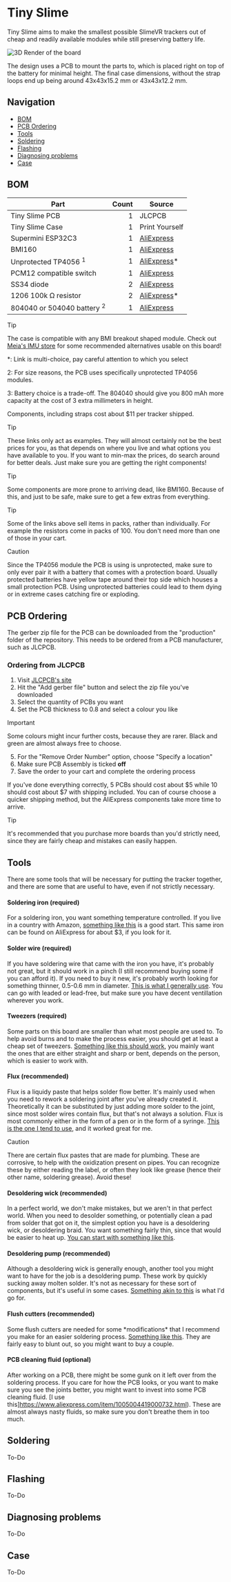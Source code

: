 # Tiny Slime

Tiny Slime aims to make the smallest possible SlimeVR trackers out of cheap and
readily available modules while still preserving battery life.

![3D Render of the board](./images/render.jpg)

The design uses a PCB to mount the parts to, which is placed right on top of
the battery for minimal height. The final case dimensions, without the strap
loops end up being around 43x43x15.2 mm or 43x43x12.2 mm.

## Navigation

- [BOM](#bom)
- [PCB Ordering](#pcb-ordering)
- [Tools](#tools)
- [Soldering](#soldering)
- [Flashing](#flashing)
- [Diagnosing problems](#diagnosing-problems)
- [Case](#case)

## BOM

| Part                                  | Count | Source                                                                |
| ------------------------------------- | ----: | --------------------------------------------------------------------- |
| Tiny Slime PCB                        |     1 | JLCPCB                                                                |
| Tiny Slime Case                       |     1 | Print Yourself                                                        |
| Supermini ESP32C3                     |     1 | [AliExpress](https://www.aliexpress.com/item/1005005877531694.html)   |
| BMI160                                |     1 | [AliExpress](https://www.aliexpress.com/item/4000052683444.html)      |
| Unprotected TP4056 <sup>1</sup>       |     1 | [AliExpress](https://www.aliexpress.com/item/1005005468881238.html)\* |
| PCM12 compatible switch               |     1 | [AliExpress](https://www.aliexpress.com/item/4000685483225.html)      |
| SS34 diode                            |     2 | [AliExpress](https://www.aliexpress.com/item/1005002813143363.html)   |
| 1206 100k Ω resistor                  |     2 | [AliExpress](https://www.aliexpress.com/item/1005006358156511.html)\* |
| 804040 or 504040 battery <sup>2</sup> |     1 | [AliExpress](https://www.aliexpress.com/item/1005002559604104.html)   |

> [!TIP]
> The case is compatible with any BMI breakout shaped module. Check out [Meia's
> IMU store](https://store.kouno.xyz) for some recommended alternatives usable on
> this board!

\*: Link is multi-choice, pay careful attention to which you select

2: For size reasons, the PCB uses specifically unprotected TP4056 modules.

3: Battery choice is a trade-off. The 804040 should give you 800 mAh more
capacity at the cost of 3 extra millimeters in height.

Components, including straps cost about $11 per tracker shipped.

> [!TIP]
> These links only act as examples. They will almost certainly not be the best
> prices for you, as that depends on where you live and what options you have
> available to you. If you want to min-max the prices, do search around for
> better deals. Just make sure you are getting the right components!

> [!TIP]
> Some components are more prone to arriving dead, like BMI160. Because of this,
> and just to be safe, make sure to get a few extras from everything.

> [!TIP]
> Some of the links above sell items in packs, rather than individually. For
> example the resistors come in packs of 100. You don't need more than one of
> those in your cart.

> [!CAUTION]
> Since the TP4056 module the PCB is using is unprotected, make sure to only
> ever pair it with a battery that comes with a protection board. Usually
> protected batteries have yellow tape around their top side which houses a
> small protection PCB. Using unprotected batteries could lead to them dying
> or in extreme cases catching fire or exploding.

## PCB Ordering

The gerber zip file for the PCB can be downloaded from the "production" folder
of the repository. This needs to be ordered from a PCB manufacturer, such as
JLCPCB.

### Ordering from JLCPCB

1. Visit [JLCPCB's site](https://jlcpcb.com)
2. Hit the "Add gerber file" button and select the zip file you've downloaded
3. Select the quantity of PCBs you want
4. Set the PCB thickness to 0.8 and select a colour you like

> [!IMPORTANT]
> Some colours might incur further costs, because they are rarer. Black and
> green are almost always free to choose.

5. For the "Remove Order Number" option, choose "Specify a location"
6. Make sure PCB Assembly is ticked **off**
7. Save the order to your cart and complete the ordering process

If you've done everything correctly, 5 PCBs should cost about $5 while 10 should
cost about $7 with shipping included. You can of course choose a quicker
shipping method, but the AliExpress components take more time to arrive.

> [!TIP]
> It's recommended that you purchase more boards than you'd strictly need, since
> they are fairly cheap and mistakes can easily happen.

## Tools

There are some tools that will be necessary for putting the tracker together,
and there are some that are useful to have, even if not strictly necessary.

#### Soldering iron (required)

For a soldering iron, you want something temperature controlled. If you live in
a country with Amazon, [something like this](https://www.amazon.com/LDK-Soldering-Adjustable-Temperature-Replacement/dp/B083L8BXRC/ref=sr_1_15)
is a good start. This same iron can be found on AliExpress for about $3, if you
look for it.

#### Solder wire (required)

If you have soldering wire that came with the iron you have, it's probably not
great, but it should work in a pinch (I still recommend buying some if you can
afford it). If you need to buy it new, it's probably worth looking for something
thinner, 0.5-0.6 mm in diameter. [This is what I generally use](https://www.aliexpress.com/item/1005005621799262.html).
You can go with leaded or lead-free, but make sure you have decent ventillation
wherever you work.

#### Tweezers (required)

Some parts on this board are smaller than what most people are used to. To help
avoid burns and to make the process easier, you should get at least a cheap set
of tweezers. [Something like this should work](https://www.aliexpress.com/item/1005005633143159.html),
you mainly want the ones that are either straight and sharp or bent, depends on
the person, which is easier to work with.

#### Flux (recommended)

Flux is a liquidy paste that helps solder flow better. It's mainly used when you
need to rework a soldering joint after you've already created it. Theoretically
it can be substituted by just adding more solder to the joint, since most solder
wires contain flux, but that's not always a solution. Flux is most commonly
either in the form of a pen or in the form of a syringe. [This is the one I tend
to use](https://www.aliexpress.com/item/1005005420936672.html), and it worked
great for me.

> [!CAUTION]
> There are certain flux pastes that are made for plumbing. These are corrosive,
> to help with the oxidization present on pipes. You can recognize these by
> either reading the label, or often they look like grease (hence their other
> name, soldering grease). Avoid these!

#### Desoldering wick (recommended)

In a perfect world, we don't make mistakes, but we aren't in that perfect world.
When you need to desolder something, or potentially clean a pad from solder that
got on it, the simplest option you have is a desoldering wick, or desoldering
braid. You want something fairly thin, since that would be easier to heat up.
[You can start with something like this](https://www.aliexpress.com/item/1005004960109258.html).

#### Desoldering pump (recommended)

Although a desoldering wick is generally enough, another tool you might want to
have for the job is a desoldering pump. These work by quickly sucking away
molten solder. It's not as necessary for these sort of components, but it's
useful in some cases. [Something akin to this](https://www.aliexpress.com/item/1005005623725652.html)
is what I'd go for.

#### Flush cutters (recommended)

Some flush cutters are needed for some \*modifications\* that I recommend you
make for an easier soldering process. [Something like this](https://www.aliexpress.com/item/1005005415704038.html).
They are fairly easy to blunt out, so you might want to buy a couple.

#### PCB cleaning fluid (optional)

After working on a PCB, there might be some gunk on it left over from the
soldering process. If you care for how the PCB looks, or you want to make sure
you see the joints better, you might want to invest into some PCB cleaning
fluid. [I use this]https://www.aliexpress.com/item/1005004419000732.html). These
are almost always nasty fluids, so make sure you don't breathe them in too much.

## Soldering

To-Do

## Flashing

To-Do

## Diagnosing problems

To-Do

## Case

To-Do

